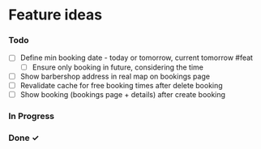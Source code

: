 # Feature ideas

### Todo

- [ ] Define min booking date - today or tomorrow, current tomorrow #feat
  - [ ] Ensure only booking in future, considering the time
- [ ] Show barbershop address in real map on bookings page
- [ ] Revalidate cache for free booking times after delete booking
- [ ] Show booking (bookings page + details) after create booking

### In Progress

### Done ✓
